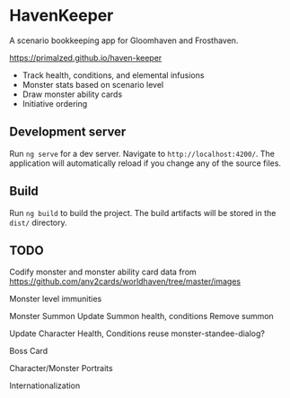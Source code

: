 # HavenKeeper

A scenario bookkeeping app for Gloomhaven and Frosthaven.

https://primalzed.github.io/haven-keeper

* Track health, conditions, and elemental infusions
* Monster stats based on scenario level
* Draw monster ability cards
* Initiative ordering

## Development server

Run `ng serve` for a dev server. Navigate to `http://localhost:4200/`. The application will automatically reload if you change any of the source files.

## Build

Run `ng build` to build the project. The build artifacts will be stored in the `dist/` directory.

## TODO
Codify monster and monster ability card data from https://github.com/any2cards/worldhaven/tree/master/images

Monster level immunities

Monster Summon
  Update Summon health, conditions
  Remove summon

Update Character Health, Conditions
  reuse monster-standee-dialog?

Boss Card

Character/Monster Portraits

Internationalization
